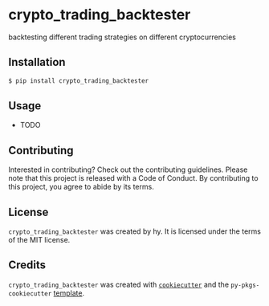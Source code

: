 # crypto_trading_backtester

backtesting different trading strategies on different cryptocurrencies

## Installation

```bash
$ pip install crypto_trading_backtester
```

## Usage

- TODO

## Contributing

Interested in contributing? Check out the contributing guidelines. Please note that this project is released with a Code of Conduct. By contributing to this project, you agree to abide by its terms.

## License

`crypto_trading_backtester` was created by hy. It is licensed under the terms of the MIT license.

## Credits

`crypto_trading_backtester` was created with [`cookiecutter`](https://cookiecutter.readthedocs.io/en/latest/) and the `py-pkgs-cookiecutter` [template](https://github.com/py-pkgs/py-pkgs-cookiecutter).
